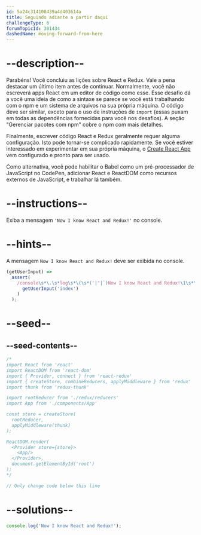 ```yaml
---
id: 5a24c314108439a4d403614a
title: Seguindo adiante a partir daqui
challengeType: 6
forumTopicId: 301434
dashedName: moving-forward-from-here
---
```


# --description--

Parabéns! Você concluiu as lições sobre React e Redux. Vale a pena destacar um último item antes de continuar. Normalmente, você não escreverá apps React em um editor de código como esse. Esse desafio dá a você uma ideia de como a sintaxe se parece se você está trabalhando com o npm e um sistema de arquivos na sua própria máquina. O código deve ser similar, exceto para o uso de instruções de `import` (essas puxam em todas as dependências fornecidas para você nos desafios). A seção "Gerenciar pacotes com npm" cobre o npm com mais detalhes.

Finalmente, escrever código React e Redux geralmente requer alguma configuração. Isto pode tornar-se complicado rapidamente. Se você estiver interessado em experimentar em sua própria máquina, o <a href="https://github.com/facebookincubator/create-react-app" target="_blank" rel="nofollow">Create React App</a> vem configurado e pronto para ser usado.

Como alternativa, você pode habilitar o Babel como um pré-processador de JavaScript no CodePen, adicionar React e ReactDOM como recursos externos de JavaScript, e trabalhar lá também.

# --instructions--

Exiba a mensagem `'Now I know React and Redux!'` no console.

# --hints--

A mensagem `Now I know React and Redux!` deve ser exibida no console.

```js
(getUserInput) =>
  assert(
    /console\s*\.\s*log\s*\(\s*('|"|`)Now I know React and Redux!\1\s*\)/.test(
      getUserInput('index')
    )
  );
```

# --seed--

## --seed-contents--

```jsx
/*
import React from 'react'
import ReactDOM from 'react-dom'
import { Provider, connect } from 'react-redux'
import { createStore, combineReducers, applyMiddleware } from 'redux'
import thunk from 'redux-thunk'

import rootReducer from './redux/reducers'
import App from './components/App'

const store = createStore(
  rootReducer,
  applyMiddleware(thunk)
);

ReactDOM.render(
  <Provider store={store}>
    <App/>
  </Provider>,
  document.getElementById('root')
);
*/

// Only change code below this line
```

# --solutions--

```jsx
console.log('Now I know React and Redux!');
```
